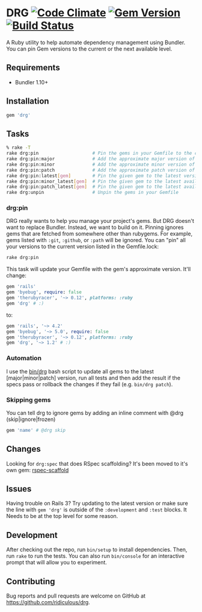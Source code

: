 # DRG [![Code Climate](https://codeclimate.com/github/ridiculous/drg/badges/gpa.svg)](https://codeclimate.com/github/ridiculous/drg) [![Gem Version](https://badge.fury.io/rb/drg.svg)](http://badge.fury.io/rb/drg) [![Build Status](https://travis-ci.org/ridiculous/drg.svg)](https://travis-ci.org/ridiculous/drg)


A Ruby utility to help automate dependency management using Bundler. You can pin Gem versions to the current or the next
available level.

## Requirements

* Bundler 1.10+

## Installation

```ruby
gem 'drg'
```

## Tasks

```bash
% rake -T
rake drg:pin                    # Pin the gems in your Gemfile to the current version in the Gemfile.lock
rake drg:pin:major              # Add the approximate major version of your gems (rails, "~> 4")
rake drg:pin:minor              # Add the approximate minor version of your gems (rails, "~> 4.2")
rake drg:pin:patch              # Add the approximate patch version of your gems (rails, "~> 4.2.3")
rake drg:pin:latest[gem]        # Pin the given gem to the latest version (defaults to all gems)
rake drg:pin:minor_latest[gem]  # Pin the given gem to the latest available patch version (defaults to all gems)
rake drg:pin:patch_latest[gem]  # Pin the given gem to the latest available minor version (defaults to all gems)
rake drg:unpin                  # Unpin the gems in your Gemfile
```

### drg:pin

DRG really wants to help you manage your project's gems. But DRG doesn't want to replace Bundler. Instead, we want to build on
it. Pinning ignores gems that are fetched from somewhere other than rubygems. For example, gems listed with `:git`, `:github`,
or `:path` will be ignored. You can "pin" all your versions to the current version listed in the Gemfile.lock:

```bash
rake drg:pin
```

This task will update your Gemfile with the gem's approximate version. It'll change:

```ruby
gem 'rails'
gem 'byebug', require: false
gem 'therubyracer', '~> 0.12', platforms: :ruby
gem 'drg' # :)
```

to:

```ruby
gem 'rails', '~> 4.2'
gem 'byebug', '~> 5.0', require: false
gem 'therubyracer', '~> 0.12', platforms: :ruby
gem 'drg', '~> 1.2' # :)
```

### Automation

I use the [bin/drg](https://github.com/ridiculous/drg/blob/master/bin/drg) bash script to update all gems to the latest 
[major|minor|patch] version, run all tests and then add the result if the specs pass or rollback the changes if they 
fail (e.g. `bin/drg patch`). 

### Skipping gems

You can tell drg to ignore gems by adding an inline comment with @drg (skip|ignore|frozen)

```ruby
gem 'name' # @drg skip
```

## Changes

Looking for `drg:spec` that does RSpec scaffolding? It's been moved to it's own gem: [rspec-scaffold](https://github.com/ridiculous/rspec-scaffold)  

## Issues

Having trouble on Rails 3? Try updating to the latest version or make sure the
line with `gem 'drg'` is outside of the `:development` and `:test` blocks. It
Needs to be at the top level for some reason.

## Development

After checking out the repo, run `bin/setup` to install dependencies. Then, run `rake` to run the tests. 
You can also run `bin/console` for an interactive prompt that will allow you to experiment.

## Contributing

Bug reports and pull requests are welcome on GitHub at https://github.com/ridiculous/drg.
